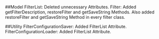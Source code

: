 ##Model
FilterList: Deleted unnecessary Attributes.
Filter: Added getFilterDescription, restoreFilter and getSaveString Methods.
		Also added restoreFilter and getSaveString Method in every filter class.

##Utility
FilterConfigurationSaver: Added FilterList Attribute.
FilterConfigurationLoader: Added FilterList Attribute.